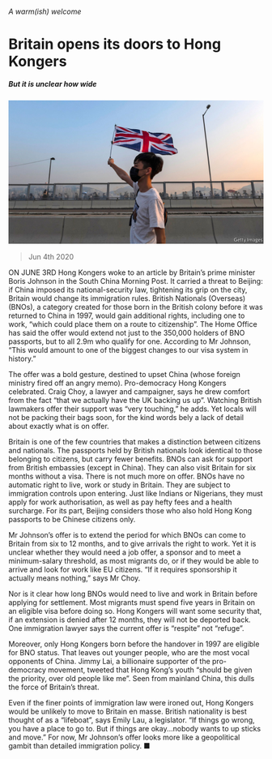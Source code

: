 ###### A warm(ish) welcome

# Britain opens its doors to Hong Kongers 

##### But it is unclear how wide 

![image](images/20200606_BRP003_1.jpg) 

> Jun 4th 2020 

ON JUNE 3RD Hong Kongers woke to an article by Britain’s prime minister Boris Johnson in the South China Morning Post. It carried a threat to Beijing: if China imposed its national-security law, tightening its grip on the city, Britain would change its immigration rules. British Nationals (Overseas) (BNOs), a category created for those born in the British colony before it was returned to China in 1997, would gain additional rights, including one to work, “which could place them on a route to citizenship”. The Home Office has said the offer would extend not just to the 350,000 holders of BNO passports, but to all 2.9m who qualify for one. According to Mr Johnson, “This would amount to one of the biggest changes to our visa system in history.”

The offer was a bold gesture, destined to upset China (whose foreign ministry fired off an angry memo). Pro-democracy Hong Kongers celebrated. Craig Choy, a lawyer and campaigner, says he drew comfort from the fact “that we actually have the UK backing us up”. Watching British lawmakers offer their support was “very touching,” he adds. Yet locals will not be packing their bags soon, for the kind words bely a lack of detail about exactly what is on offer.


Britain is one of the few countries that makes a distinction between citizens and nationals. The passports held by British nationals look identical to those belonging to citizens, but carry fewer benefits. BNOs can ask for support from British embassies (except in China). They can also visit Britain for six months without a visa. There is not much more on offer. BNOs have no automatic right to live, work or study in Britain. They are subject to immigration controls upon entering. Just like Indians or Nigerians, they must apply for work authorisation, as well as pay hefty fees and a health surcharge. For its part, Beijing considers those who also hold Hong Kong passports to be Chinese citizens only.

Mr Johnson’s offer is to extend the period for which BNOs can come to Britain from six to 12 months, and to give arrivals the right to work. Yet it is unclear whether they would need a job offer, a sponsor and to meet a minimum-salary threshold, as most migrants do, or if they would be able to arrive and look for work like EU citizens. “If it requires sponsorship it actually means nothing,” says Mr Choy.

Nor is it clear how long BNOs would need to live and work in Britain before applying for settlement. Most migrants must spend five years in Britain on an eligible visa before doing so. Hong Kongers will want some security that, if an extension is denied after 12 months, they will not be deported back. One immigration lawyer says the current offer is “respite” not “refuge”.

Moreover, only Hong Kongers born before the handover in 1997 are eligible for BNO status. That leaves out younger people, who are the most vocal opponents of China. Jimmy Lai, a billionaire supporter of the pro-democracy movement, tweeted that Hong Kong’s youth “should be given the priority, over old people like me”. Seen from mainland China, this dulls the force of Britain’s threat.

Even if the finer points of immigration law were ironed out, Hong Kongers would be unlikely to move to Britain en masse. British nationality is best thought of as a “lifeboat”, says Emily Lau, a legislator. “If things go wrong, you have a place to go to. But if things are okay...nobody wants to up sticks and move.” For now, Mr Johnson’s offer looks more like a geopolitical gambit than detailed immigration policy. ■

